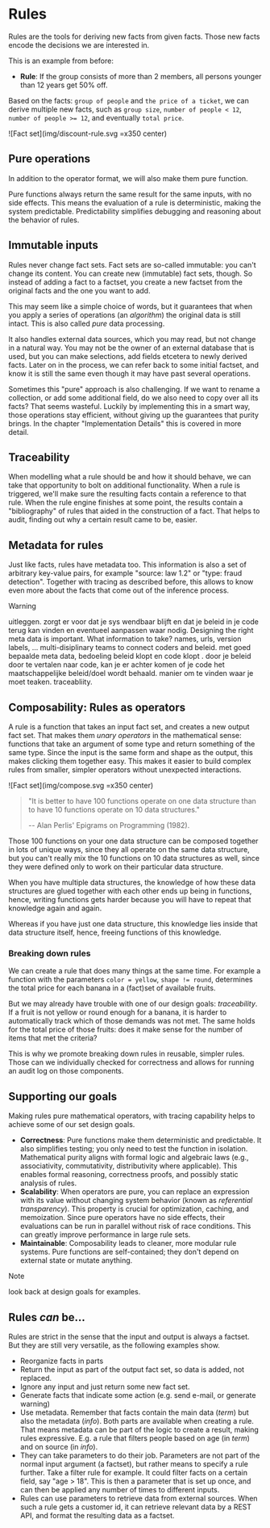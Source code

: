 # Rules

Rules are the tools for deriving new facts from given facts. Those new facts encode the decisions we are interested in.

This is an example from before:

- **Rule**: If the group consists of more than 2 members, all persons younger than 12 years get 50% off.

Based on the facts: `group of people` and `the price of a ticket`, we can derive multiple new facts, such as `group size`, `number of people < 12`, `number of people >= 12`, and eventually `total price`.

![Fact set](img/discount-rule.svg =x350 center)


## Pure operations

In addition to the operator format, we will also make them pure function.

Pure functions always return the same result for the same inputs, with no side effects.
This means the evaluation of a rule is deterministic, making the system predictable. Predictability simplifies debugging and reasoning about the behavior of rules.

## Immutable inputs

Rules never change fact sets. Fact sets are so-called immutable: you can't change its content.
You can create new (immutable) fact sets, though. So instead of adding a fact to a factset, you create
a new factset from the original facts and the one you want to add.

This may seem like a simple choice of words, but it guarantees that when you apply a series of operations (an *algorithm*)
the original data is still intact. This is also called *pure* data processing.

It also handles external data sources, which you may read, but not change in a natural way. You may not be the owner of
an external database that is used, but you can make selections, add fields etcetera to newly derived facts. Later on in the process, we can refer back to some initial factset, and know it is still the same even though it may have past several operations.

Sometimes this "pure" approach is also challenging. If we want to rename a collection, or add some additional field, do we also need to copy over all its facts?
That seems wasteful.
Luckily by implementing this in a smart way, those operations stay efficient, without giving up the guarantees that purity brings. In the chapter "Implementation Details" this is covered in more detail.

## Traceability

When modelling what a rule should be and how it should behave, we can take that opportunity to bolt on additional functionality. When a rule is triggered, we'll make sure the resulting facts contain a reference to that rule. When the rule engine finishes at some point, the results contain a "bibliography" of rules that aided in the construction of a fact. That helps to audit, finding out why a certain result came to be, easier.

## Metadata for rules

Just like facts, rules have metadata too. This information is also a set of arbitrary key-value pairs, for example "source: law 1.2" or "type: fraud detection". Together with tracing as described before, this allows to know even more about the facts that come out of the inference process.

> [!WARNING]
> uitleggen. zorgt er voor dat je sys wendbaar blijft en dat je beleid in je code terug kan vinden en eventueel aanpassen waar nodig. 
> Designing the right meta data is important. What information to take? names, urls, version labels, ...
> multi-disiplinary teams to connect coders and beleid. met goed bepaalde meta data, bedoeling beleid klopt en code klopt . door je beleid door te vertalen naar code, kan je er achter komen of je code het maatschappelijke beleid/doel wordt behaald. manier om te vinden waar je moet teaken. traceabliity. 

## Composability: Rules as operators

A rule is a function that takes an input fact set, and creates a new output fact set. That makes them *unary operators* in the mathematical sense: functions that take an argument of some type and return something of the same type. Since the input is the same form and shape as the output, this makes clicking them together easy. This makes it easier to build complex rules from smaller, simpler operators without unexpected interactions.

![Fact set](img/compose.svg =x350 center)

> "It is better to have 100 functions operate on one data structure than to have 10 functions operate on 10 data structures."
>
> -- Alan Perlis' Epigrams on Programming (1982).

Those 100 functions on your one data structure can be composed together in lots of unique ways, since they all operate on the same data structure, but you can't really mix the 10 functions on 10 data structures as well, since they were defined only to work on their particular data structure.

When you have multiple data structures, the knowledge of how these data structures are glued together with each other ends up being in functions, hence, writing functions gets harder because you will have to repeat that knowledge again and again.

Whereas if you have just one data structure, this knowledge lies inside that data structure itself, hence, freeing functions of this knowledge.

### Breaking down rules

We can create a rule that does many things at the same time. For example a function with the parameters `color = yellow`, `shape != round`, determines the total price for each banana in a (fact)set of available fruits.

But we may already have trouble with one of our design goals: *traceability*. If a fruit is not yellow or round enough for a banana, it is harder to automatically track which of those demands was not met. The same holds for the total price of those fruits: does it make sense for the number of items that met the criteria?

This is why we promote breaking down rules in reusable, simpler rules. Those can we individually checked for correctness and allows for running an audit log on those components.

## Supporting our goals

Making rules pure mathematical operators, with tracing capability helps to achieve some of our set design goals.

- **Correctness**: Pure functions make them deterministic and predictable. It also simplifies testing; you only need to test the function in isolation. Mathematical purity aligns with formal logic and algebraic laws (e.g., associativity, commutativity, distributivity where applicable). This enables formal reasoning, correctness proofs, and possibly static analysis of rules.
- **Scalability**: When operators are pure, you can replace an expression with its value without changing system behavior (known as *referential transparency*). This property is crucial for optimization, caching, and memoization. Since pure operators have no side effects, their evaluations can be run in parallel without risk of race conditions. This can greatly improve performance in large rule sets.
- **Maintainable**: Composability leads to cleaner, more modular rule systems. Pure functions are self-contained; they don't depend on external state or mutate anything.

> [!NOTE]
> look back at design goals for examples.


## Rules *can* be...

Rules are strict in the sense that the input and output is always a factset. But they are still very versatile, as the following examples show.

- Reorganize facts in parts
- Return the input as part of the output fact set, so data is added, not replaced.
- Ignore any input and just return some new fact set.
- Generate facts that indicate some action (e.g. send e-mail, or generate warning)
- Use metadata. Remember that facts contain the main data (*term*) but also the metadata (*info*). Both parts are available when creating a rule. That means metadata can be part of the logic to create a result, making rules expressive. E.g. a rule that filters people based on age (in *term*) and on source (in *info*).
- They can take parameters to do their job. Parameters are not part of the normal input argument (a factset), but rather means to specify a rule further. Take a filter rule for example. It could filter facts on a certain field, say "age > 18". This is then a parameter that is set up once, and can then be applied any number of times to different inputs.
- Rules can use parameters to retrieve data from external sources. When such a rule gets a customer id, it can retrieve relevant data by a REST API, and format the resulting data as a factset. 




